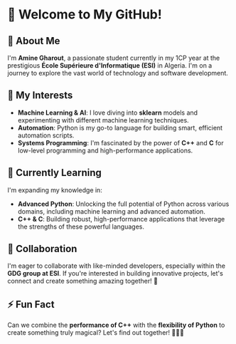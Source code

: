 # 👋 Welcome to My GitHub!

## 🚀 About Me
I'm **Amine Gharout**, a passionate student currently in my 1CP year at the prestigious **École Supérieure d'Informatique (ESI)** in Algeria. I'm on a journey to explore the vast world of technology and software development.

## 🔭 My Interests
- **Machine Learning & AI**: I love diving into **sklearn** models and experimenting with different machine learning techniques.
- **Automation**: Python is my go-to language for building smart, efficient automation scripts.
- **Systems Programming**: I'm fascinated by the power of **C++** and **C** for low-level programming and high-performance applications.

## 🌱 Currently Learning
I'm expanding my knowledge in:
- **Advanced Python**: Unlocking the full potential of Python across various domains, including machine learning and advanced automation.
- **C++ & C**: Building robust, high-performance applications that leverage the strengths of these powerful languages.

## 🤝 Collaboration
I'm eager to collaborate with like-minded developers, especially within the **GDG group at ESI**. If you're interested in building innovative projects, let's connect and create something amazing together! 🌟

## ⚡ Fun Fact
Can we combine the **performance of C++** with the **flexibility of Python** to create something truly magical? Let's find out together! 🧙‍♂️✨
